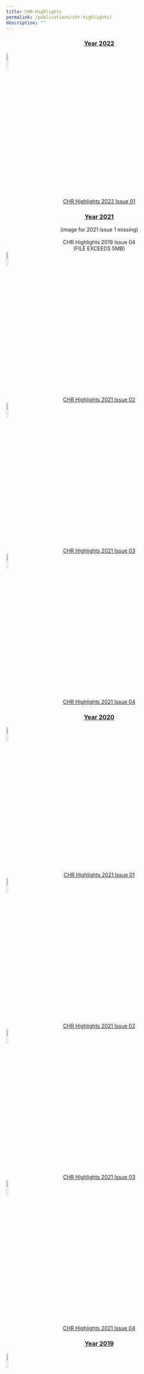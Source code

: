 ```yaml
---
title: CHR Highlights
permalink: /publications/chr-highlights/
description: ""
---
```

<center><h3><u>Year 2022</u></h3></center>

<img src="/images/CHR_Highlights_1_Page_1_86x121.jpeg" style="width:10%">

<center><a href="/files/CHR%20Highlights%201%20FINAL.pdf" target="_blank" rel="noopener">CHR Highlights 2022 Issue 01</a></center>

<center><h3><u>Year 2021</u></h3></center>

<center>(image for 2021 issue 1 missing)<br><br>CHR Highlights 2019 Issue 04<br>(FILE EXCEEDS 5MB)</center>

<img src="/images/CHR%20Highlights%20Issue%202%202021%20FINAL_Page_1.jpeg" style="width:10%">

<center><a href="/files/CHR%20Highlights%20Issue%202%202021%20FINAL.pdf" target="_blank" rel="noopener">CHR Highlights 2021 Issue 02</a></center>

<img src="/images/CHR%20Highlights%203_FINAL%20VERSION_Page_1.jpeg" style="width:10%">

<center><a href="/files/CHR%20Highlights%203_FINAL%20VERSION.pdf" target="_blank" rel="noopener">CHR Highlights 2021 Issue 03</a></center>

<img src="/images/CHR%20Highlights%20Issue%204%20FINAL%20Cover.jpeg" style="width:10%">

<center><a href="/files/CHR%20Highlights%20Issue%204%20FINAL.pdf" target="_blank" rel="noopener">CHR Highlights 2021 Issue 04</a></center>

<center><h3><u>Year 2020</u></h3></center>

<img src="/images/chr20201.jpeg" style="width:10%">

<center><a href="/files/CHR%20Highlights%20Issue%201%202020%20FINAL.pdf" target="_blank" rel="noopener">CHR Highlights 2021 Issue 01</a></center>

<img src="/images/chr20202.jpeg" style="width:10%">

<center><a href="/files/CHR%20Highlights%20Issue%202%202020%20FINAL.pdf" target="_blank" rel="noopener">CHR Highlights 2021 Issue 02</a></center>

<img src="/images/chr20203.jpeg" style="width:10%">

<center><a href="/files/CHR%20Highlights%20Issue%203%202020%20FINAL.pdf" target="_blank" rel="noopener">CHR Highlights 2021 Issue 03</a></center>

<img src="/images/chr20204.jpeg" style="width:10%">

<center><a href="/files/CHR%20Highlights%20Issue%204%202020.pdf" target="_blank" rel="noopener">CHR Highlights 2021 Issue 04</a></center>

<center><h3><u>Year 2019</u></h3></center>

<img src="/images/CHR2019-01.jpeg" style="width:10%">

<center><a href="/files/CHR2019-01.pdf" target="_blank" rel="noopener">CHR Highlights 2019 Issue 01</a></center>

<img src="/images/CHR2019-02-min.jpeg" style="width:10%">

<center><a href="/files/CHR2019-02.pdf" target="_blank" rel="noopener">CHR Highlights 2019 Issue 02</a></center>

<img src="/images/CHR2019-03.png" style="width:10%">

<center>CHR Highlights 2019 Issue 03<br>(FILE EXCEEDS 5MB)</center>

<img src="/images/CHR2019-04.png" style="width:10%">

<center>CHR Highlights 2019 Issue 04<br>(FILE EXCEEDS 5MB)</center>

<center><h3><u>Year 2018</u></h3></center>

<img src="/images/CHR2018-01.jpeg" style="width:10%">

<center>CHR Highlights 2018 Issue 01<br>(FILE EXCEEDS 5MB)</center>

<img src="/images/CHR2018-02.jpeg" style="width:10%">

<center><a href="/files/CHR2018-02.pdf" target="_blank" rel="noopener">CHR Highlights 2018 Issue 02</a></center>

<img src="/images/CHR2018-03.jpeg" style="width:10%">

<center><a href="/files/CHR2018-03.pdf" target="_blank" rel="noopener">CHR Highlights 2018 Issue 03</a></center>

<img src="/images/CHR2018-04.jpeg" style="width:10%">

<center><a href="/files/CHR2018-04.pdf" target="_blank" rel="noopener">CHR Highlights 2018 Issue 04</a></center>

<center><h3><u>Year 2017</u></h3></center>

<img src="/images/CHR2017-01.jpeg" style="width:10%">

<center><a href="/files/CHR2017-01.pdf" target="_blank" rel="noopener">CHR Highlights 2017 Issue 01</a></center>

<img src="/images/CHR2017-02.jpeg" style="width:10%">

<center><a href="/files/CHR2017-02.pdf" target="_blank" rel="noopener">CHR Highlights 2017 Issue 02</a></center>

<img src="/images/CHR2017-03.jpeg" style="width:10%">

<center><a href="/files/CHR2017-03.pdf" target="_blank" rel="noopener">CHR Highlights 2017 Issue 03</a></center>

<img src="/images/CHR2017-04.jpeg" style="width:10%">

<center><a href="/files/CHR2017-04.pdf" target="_blank" rel="noopener">CHR Highlights 2017 Issue 04</a></center>

<center><h3><u>Year 2016</u></h3></center>

<img src="/images/CHR2016-01.jpeg" style="width:10%">

<center><a href="/files/CHR2016-01.pdf" target="_blank" rel="noopener">CHR Highlights 2016 Issue 01</a></center>

<img src="/images/CHR2016-02.jpeg" style="width:10%">

<center><a href="/files/CHR2016-02.pdf" target="_blank" rel="noopener">CHR Highlights 2016 Issue 02</a></center>

<img src="/images/CHR2016-03.jpeg" style="width:10%">

<center><a href="/files/CHR2016-03.pdf" target="_blank" rel="noopener">CHR Highlights 2016 Issue 03</a></center>

<img src="/images/CHR2016-04.jpeg" style="width:10%">

<center><a href="/files/CHR2016-04.pdf" target="_blank" rel="noopener">CHR Highlights 2016 Issue 04</a></center>

<center><h3><u>Year 2015</u></h3></center>

<img src="/images/CHR2015-01.jpeg" style="width:10%">

<center><a href="/files/CHR2015-01.pdf" target="_blank" rel="noopener">CHR Highlights 2015 Issue 01</a></center>

<img src="/images/CHR2015-02.jpeg" style="width:10%">

<center><a href="/files/CHR2015-02.pdf" target="_blank" rel="noopener">CHR Highlights 2015 Issue 02</a></center>

<img src="/images/CHR2015-03.jpeg" style="width:10%">

<center><a href="/files/CHR2015-03.pdf" target="_blank" rel="noopener">CHR Highlights 2015 Issue 03</a></center>

<img src="/images/CHR2015-04.jpeg" style="width:10%">

<center><a href="/files/CHR2015-04.pdf" target="_blank" rel="noopener">CHR Highlights 2015 Issue 04</a></center>

<center><h3><u>Year 2015</u></h3></center>

<img src="/images/CHR2014-01.jpeg" style="width:10%">

<center>CHR Highlights 2014 Issue 01<br>(LINK BROKEN)</center>

<img src="/images/CHR2014-02.jpeg" style="width:10%">

<center>CHR Highlights 2014 Issue 02<br>(LINK BROKEN)</center>

<img src="/images/CHR2014-03.jpeg" style="width:10%">

<center>CHR Highlights 2014 Issue 03<br>(LINK BROKEN)</center>

<img src="/images/CHR2014-04.jpg" style="width:10%">

<center><a href="/files/CHR2014-04.pdf" target="_blank" rel="noopener">CHR Highlights 2014 Issue 04</a></center>

<img src="/images/CHR2014-05.jpg" style="width:10%">

<center>CHR Highlights 2014 Issue 05<br>(FILE EXCEEDS 5MB)</center>

<img src="/images/CHR2014-06.jpg" style="width:10%">

<center><a href="/files/CHR2014-06.pdf" target="_blank" rel="noopener">CHR Highlights 2014 Issue 06</a></center>

<img src="/images/CHR2014-07.png" style="width:10%">

<center><a href="/files/CHR2014-07.pdf" target="_blank" rel="noopener">CHR Highlights 2014 Issue 07</a></center>

<img src="/images/CHR2014-08.jpg" style="width:10%">

<center>CHR Highlights 2014 Issue 08<br>(FILE EXCEEDS 5MB)</center>

<center><h3><u>Year 2013</u></h3></center>

<img src="/images/CHR2013-01.jpeg" style="width:10%">

<center>CHR Highlights 2013 Issue 01<br>(LINK BROKEN)</center>

<img src="/images/CHR2013-02.jpeg" style="width:10%">

<center>CHR Highlights 2013 Issue 02<br>(LINK BROKEN)</center>

<img src="/images/CHR2013-03.jpeg" style="width:10%">

<center>CHR Highlights 2013 Issue 03<br>(LINK BROKEN)</center>

<img src="/images/CHR2013-04.jpeg" style="width:10%">

<center>CHR Highlights 2013 Issue 04<br>(LINK BROKEN)</center>

<img src="/images/CHR2013-05.jpeg" style="width:10%">

<center>CHR Highlights 2013 Issue 05<br>(LINK BROKEN)</center>

<img src="/images/CHR2013-06.jpeg" style="width:10%">

<center>CHR Highlights 2013 Issue 06<br>(LINK BROKEN)</center>

<img src="/images/CHR2013-07.jpeg" style="width:10%">

<center>CHR Highlights 2013 Issue 07<br>(LINK BROKEN)</center>